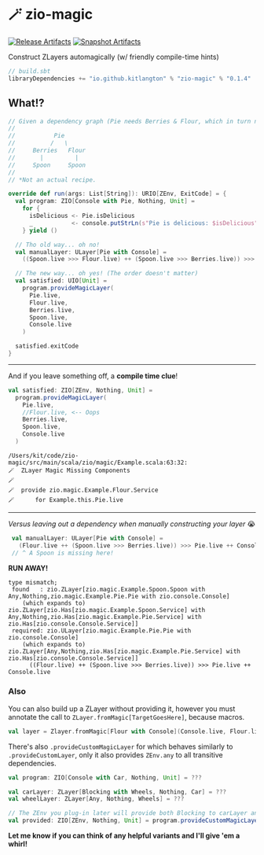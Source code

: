 # 🪄 zio-magic

[![Release Artifacts][Badge-SonatypeReleases]][Link-SonatypeReleases]
[![Snapshot Artifacts][Badge-SonatypeSnapshots]][Link-SonatypeSnapshots]

Construct ZLayers automagically (w/ friendly compile-time hints) 

```sbt
// build.sbt
libraryDependencies += "io.github.kitlangton" % "zio-magic" % "0.1.4"
```

## What!?

```scala
// Given a dependency graph (Pie needs Berries & Flour, which in turn need Spoon)*
//
//           Pie
//          /   \
//     Berries   Flour
//       |         |
//     Spoon     Spoon
//
// *Not an actual recipe.

override def run(args: List[String]): URIO[ZEnv, ExitCode] = {
  val program: ZIO[Console with Pie, Nothing, Unit] =
    for {
      isDelicious <- Pie.isDelicious
      _           <- console.putStrLn(s"Pie is delicious: $isDelicious")
    } yield ()

  // Tho old way... oh no!
  val manualLayer: ULayer[Pie with Console] =
    ((Spoon.live >>> Flour.live) ++ (Spoon.live >>> Berries.live)) >>> Pie.live ++ Console.live

  // The new way... oh yes! (The order doesn't matter)
  val satisfied: UIO[Unit] =
    program.provideMagicLayer(
      Pie.live,
      Flour.live,
      Berries.live,
      Spoon.live,
      Console.live
    )

  satisfied.exitCode
}
```

---- 

And if you leave something off, a **compile time clue**!

```scala
val satisfied: ZIO[ZEnv, Nothing, Unit] =
  program.provideMagicLayer(
    Pie.live,
    //Flour.live, <-- Oops
    Berries.live,
    Spoon.live,
    Console.live
  )
```

```shell
/Users/kit/code/zio-magic/src/main/scala/zio/magic/Example.scala:63:32:
🪄  ZLayer Magic Missing Components
🪄
🪄  provide zio.magic.Example.Flour.Service
🪄      for Example.this.Pie.live
```

----
*Versus leaving out a dependency when manually constructing your layer*  😭

```scala
 val manualLayer: ULayer[Pie with Console] =
   (Flour.live ++ (Spoon.live >>> Berries.live)) >>> Pie.live ++ Console.live
 // ^ A Spoon is missing here! 
```

**RUN AWAY!**

```shell
type mismatch;
 found   : zio.ZLayer[zio.magic.Example.Spoon.Spoon with Any,Nothing,zio.magic.Example.Pie.Pie with zio.console.Console]
    (which expands to)  zio.ZLayer[zio.Has[zio.magic.Example.Spoon.Service] with Any,Nothing,zio.Has[zio.magic.Example.Pie.Service] with zio.Has[zio.console.Console.Service]]
 required: zio.ULayer[zio.magic.Example.Pie.Pie with zio.console.Console]
    (which expands to)  zio.ZLayer[Any,Nothing,zio.Has[zio.magic.Example.Pie.Service] with zio.Has[zio.console.Console.Service]]
      ((Flour.live) ++ (Spoon.live >>> Berries.live)) >>> Pie.live ++ Console.live
```

### Also

You can also build up a ZLayer without providing it, however you must annotate the call to `ZLayer.fromMagic[TargetGoesHere]`, because macros.

```scala
val layer = Zlayer.fromMagic[Flour with Console](Console.live, Flour.live, Spoon.live)
```

There's also `.provideCustomMagicLayer` for which behaves similarly to `.provideCustomLayer`, only it also provides `ZEnv.any` to all transitive dependencies.

```scala
val program: ZIO[Console with Car, Nothing, Unit] = ???

val carLayer: ZLayer[Blocking with Wheels, Nothing, Car] = ???
val wheelLayer: ZLayer[Any, Nothing, Wheels] = ???

// The ZEnv you plug-in later will provide both Blocking to carLayer and Console to the program
val provided: ZIO[ZEnv, Nothing, Unit] = program.provideCustomMagicLayer(carLayer, wheelLayer)
```

**Let me know if you can think of any helpful variants and I'll give 'em a whirl!**

[Badge-SonatypeReleases]: https://img.shields.io/nexus/r/https/oss.sonatype.org/io.github.kitlangton/zio-magic_2.13.svg "Sonatype Releases"
[Badge-SonatypeSnapshots]: https://img.shields.io/nexus/s/https/oss.sonatype.org/io.github.kitlangton/zio-magic_2.13.svg "Sonatype Snapshots"
[Link-SonatypeSnapshots]: https://oss.sonatype.org/content/repositories/snapshots/io/github/kitlangton/zio-magic_2.13/ "Sonatype Snapshots"
[Link-SonatypeReleases]: https://oss.sonatype.org/content/repositories/releases/io/github/kitlangton/zio-magic_2.13/ "Sonatype Releases"

